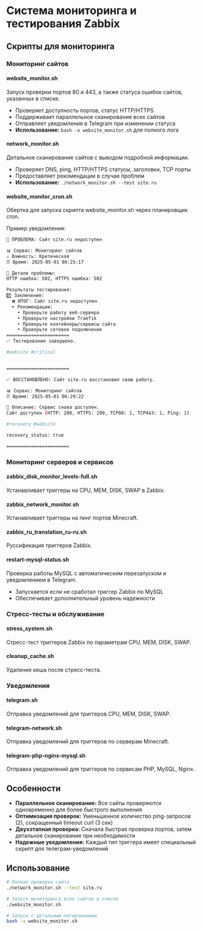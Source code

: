 # Система мониторинга и тестирования Zabbix

## Скрипты для мониторинга

### Мониторинг сайтов

#### website_monitor.sh
Запуск проверки портов 80 и 443, а также статуса ошибок сайтов, указанных в списке.
- Проверяет доступность портов, статус HTTP/HTTPS
- Поддерживает параллельное сканирование всех сайтов
- Отправляет уведомления в Telegram при изменении статуса
- **Использование:** `bash -x website_monitor.sh` для полного лога

#### network_monitor.sh
Детальное сканирование сайтов с выводом подробной информации.
- Проверяет DNS, ping, HTTP/HTTPS статусы, заголовки, TCP порты
- Предоставляет рекомендации в случае проблем
- **Использование:** `./network_monitor.sh --test site.ru`

#### website_monitor_cron.sh
Обертка для запуска скрипта website_monitor.sh через планировщик cron.

Пример уведомления:
```bash
🚨 ПРОБЛЕМА: Сайт site.ru недоступен

📊 Сервис: Мониторинг сайтов
⚠️ Важность: Критическая
⏰ Время: 2025-05-01 06:25:17

📝 Детали проблемы:
HTTP ошибка: 502, HTTPS ошибка: 502

Результаты тестирования:
7️⃣ Заключение:
  ❌ ИТОГ: Сайт site.ru недоступен
  ➤ Рекомендации:
    • Проверьте работу веб-сервера
    • Проверьте настройки Traefik
    • Проверьте контейнеры/сервисы сайта
    • Проверьте сетевое подключение
=======================
✅ Тестирование завершено.

#website #critical
```
```bash

=======================

✅ ВОССТАНОВЛЕНО: Сайт site.ru восстановил свою работу.

📊 Сервис: Мониторинг сайтов
⏰ Время: 2025-05-01 06:29:22

📝 Описание: Сервис снова доступен.
Сайт доступен (HTTP: 200, HTTPS: 200, TCP80: 1, TCP443: 1, Ping: 1)

#recovery #website

recovery_status: true

=======================
```
### Мониторинг серверов и сервисов

#### zabbix_disk_monitor_levels-full.sh
Устанавливает триггеры на CPU, MEM, DISK, SWAP в Zabbix.

#### zabbix_network_monitor.sh
Устанавливает триггеры на пинг портов Minecraft.

#### zabbix_ru_translation_ru-ru.sh
Руссификация триггеров Zabbix.

#### restart-mysql-status.sh
Проверка работы MySQL с автоматическим перезапуском и уведомлением в Telegram.
- Запускается если не сработал триггер Zabbix по MySQL
- Обеспечивает дополнительный уровень надежности

### Стресс-тесты и обслуживание

#### stress_system.sh
Стресс-тест триггеров Zabbix по параметрам CPU, MEM, DISK, SWAP.

#### cleanup_cache.sh
Удаление кеша после стресс-теста.

### Уведомления

#### telegram.sh
Отправка уведомлений для триггеров CPU, MEM, DISK, SWAP.

#### telegram-network.sh
Отправка уведомлений для триггеров по серверам Minecraft.

#### telegram-php-nginx-mysql.sh
Отправка уведомлений для триггеров по сервисам PHP, MySQL, Nginx.

## Особенности

- **Параллельное сканирование:** Все сайты проверяются одновременно для более быстрого выполнения
- **Оптимизация проверок:** Уменьшенное количество ping-запросов (2), сокращенный timeout curl (3 сек)
- **Двухэтапная проверка:** Сначала быстрая проверка портов, затем детальное сканирование при необходимости
- **Надежные уведомления:** Каждый тип триггера имеет специальный скрипт для телеграм-уведомлений

## Использование

```bash
# Полная проверка сайта
./network_monitor.sh --test site.ru

# Запуск мониторинга всех сайтов в списке
./website_monitor.sh

# Запуск с детальным логированием
bash -x website_monitor.sh
```
